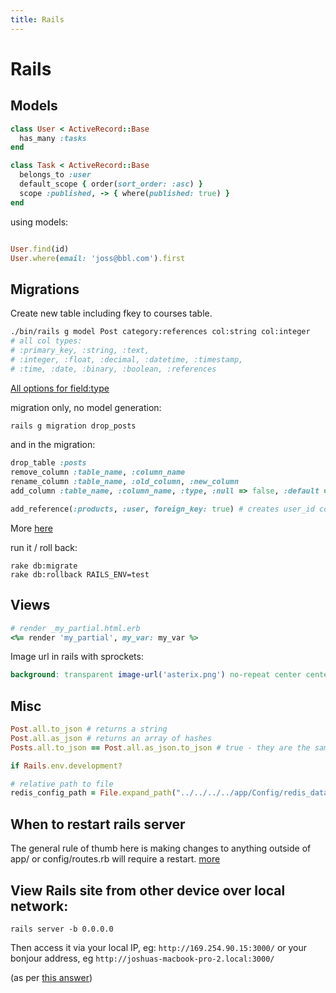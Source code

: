 ```yaml
---
title: Rails
---
```


<h1>Rails</h1>

<h2>Models</h2>

~~~ruby
class User < ActiveRecord::Base
  has_many :tasks
end

class Task < ActiveRecord::Base
  belongs_to :user
  default_scope { order(sort_order: :asc) }
  scope :published, -> { where(published: true) }
end
~~~

using models:

~~~ruby

User.find(id)
User.where(email: 'joss@bbl.com').first
~~~

<h2>Migrations</h2>


Create new table including fkey to courses table.

~~~bash
./bin/rails g model Post category:references col:string col:integer
# all col types:
# :primary_key, :string, :text,
# :integer, :float, :decimal, :datetime, :timestamp,
# :time, :date, :binary, :boolean, :references
~~~

[All options for  field:type](http://stackoverflow.com/questions/4384284/rails-generate-model-fieldtype-what-are-the-options-for-fieldtype)


migration only, no model generation:

~~~ruby
rails g migration drop_posts
~~~

and in the migration:

~~~ruby
drop_table :posts
remove_column :table_name, :column_name
rename_column :table_name, :old_column, :new_column
add_column :table_name, :column_name, :type, :null => false, :default => ''

add_reference(:products, :user, foreign_key: true) # creates user_id col, with proper fkey index
~~~

More [here](http://edgeapi.rubyonrails.org/classes/ActiveRecord/ConnectionAdapters/SchemaStatements.html#method-i-add_reference)

run it / roll back:

~~~markup
rake db:migrate
rake db:rollback RAILS_ENV=test
~~~

<h2>Views</h2>

~~~ruby
# render _my_partial.html.erb
<%= render 'my_partial', my_var: my_var %>
~~~

Image url in rails with sprockets:

~~~scss
background: transparent image-url('asterix.png') no-repeat center center;
~~~

<h2>Misc</h2>

~~~ruby
Post.all.to_json # returns a string
Post.all.as_json # returns an array of hashes
Posts.all.to_json == Post.all.as_json.to_json # true - they are the same.
~~~

~~~ruby
if Rails.env.development?
~~~

~~~ruby
# relative path to file
redis_config_path = File.expand_path("../../../../app/Config/redis_database_numbers.json", __FILE__)
~~~

<h2>When to restart rails server</h2>

The general rule of thumb here is making changes to anything outside of app/ or config/routes.rb will require a restart. [more](http://stackoverflow.com/questions/17729345/when-do-i-need-to-restart-server-in-rails)

<h2>View Rails site from other device over local network:</h2>

~~~
rails server -b 0.0.0.0
~~~

Then access it via your local IP, eg: `http://169.254.90.15:3000/` or your bonjour address, eg `http://joshuas-macbook-pro-2.local:3000/`

(as per [this answer](http://stackoverflow.com/a/28948293/1373987))
